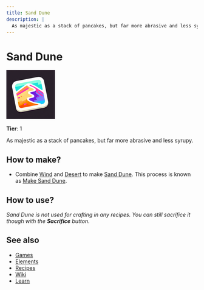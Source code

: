 ```yaml
---
title: Sand Dune
description: |
  As majestic as a stack of pancakes, but far more abrasive and less syrupy.
---
```

# Sand Dune

![](../images/item.sanddune.png)

**Tier**: 1

As majestic as a stack of pancakes, but far more abrasive and less syrupy.

## How to make?

* Combine [Wind](/wiki/elements/wind) and [Desert](/wiki/elements/desert) to make [Sand Dune](/wiki/elements/sand-dune). This process is known as [Make Sand Dune](/wiki/recipes/make-sand-dune).

## How to use?

_Sand Dune is not used for crafting in any recipes. You can still sacrifice it though with the **Sacrifice** button._

## See also

* [Games](/wiki/games)
* [Elements](/wiki/elements)
* [Recipes](/wiki/recipes)
* [Wiki](/wiki/index)
* [Learn](/learn/index)